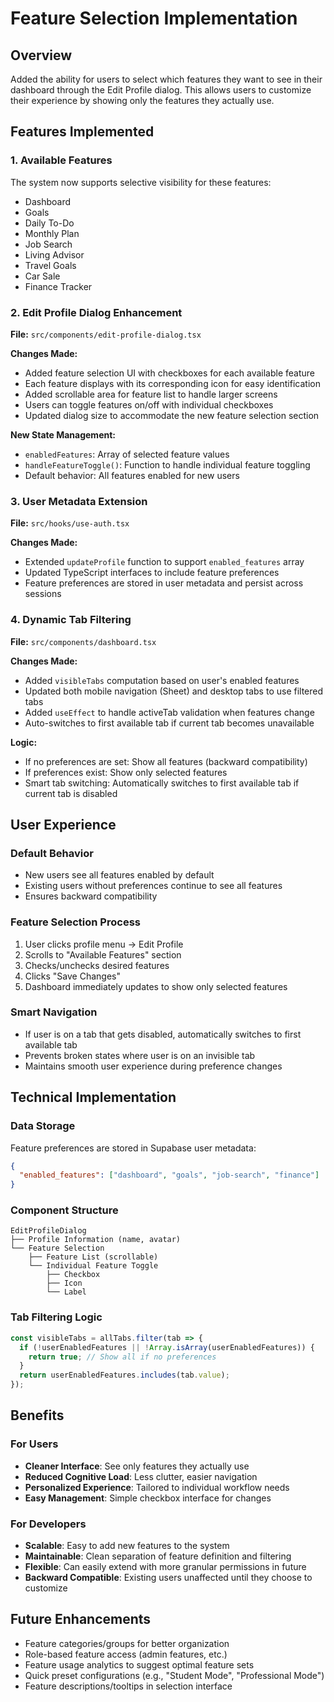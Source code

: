 # Feature Selection Implementation

## Overview
Added the ability for users to select which features they want to see in their dashboard through the Edit Profile dialog. This allows users to customize their experience by showing only the features they actually use.

## Features Implemented

### 1. Available Features
The system now supports selective visibility for these features:
- Dashboard
- Goals  
- Daily To-Do
- Monthly Plan
- Job Search
- Living Advisor
- Travel Goals
- Car Sale
- Finance Tracker

### 2. Edit Profile Dialog Enhancement
**File:** `src/components/edit-profile-dialog.tsx`

**Changes Made:**
- Added feature selection UI with checkboxes for each available feature
- Each feature displays with its corresponding icon for easy identification
- Added scrollable area for feature list to handle larger screens
- Users can toggle features on/off with individual checkboxes
- Updated dialog size to accommodate the new feature selection section

**New State Management:**
- `enabledFeatures`: Array of selected feature values
- `handleFeatureToggle()`: Function to handle individual feature toggling
- Default behavior: All features enabled for new users

### 3. User Metadata Extension
**File:** `src/hooks/use-auth.tsx`

**Changes Made:**
- Extended `updateProfile` function to support `enabled_features` array
- Updated TypeScript interfaces to include feature preferences
- Feature preferences are stored in user metadata and persist across sessions

### 4. Dynamic Tab Filtering
**File:** `src/components/dashboard.tsx`

**Changes Made:**
- Added `visibleTabs` computation based on user's enabled features
- Updated both mobile navigation (Sheet) and desktop tabs to use filtered tabs
- Added `useEffect` to handle activeTab validation when features change
- Auto-switches to first available tab if current tab becomes unavailable

**Logic:**
- If no preferences are set: Show all features (backward compatibility)
- If preferences exist: Show only selected features
- Smart tab switching: Automatically switches to first available tab if current tab is disabled

## User Experience

### Default Behavior
- New users see all features enabled by default
- Existing users without preferences continue to see all features
- Ensures backward compatibility

### Feature Selection Process
1. User clicks profile menu → Edit Profile
2. Scrolls to "Available Features" section
3. Checks/unchecks desired features
4. Clicks "Save Changes"
5. Dashboard immediately updates to show only selected features

### Smart Navigation
- If user is on a tab that gets disabled, automatically switches to first available tab
- Prevents broken states where user is on an invisible tab
- Maintains smooth user experience during preference changes

## Technical Implementation

### Data Storage
Feature preferences are stored in Supabase user metadata:
```json
{
  "enabled_features": ["dashboard", "goals", "job-search", "finance"]
}
```

### Component Structure
```
EditProfileDialog
├── Profile Information (name, avatar)
└── Feature Selection
    ├── Feature List (scrollable)
    └── Individual Feature Toggle
        ├── Checkbox
        ├── Icon
        └── Label
```

### Tab Filtering Logic
```typescript
const visibleTabs = allTabs.filter(tab => {
  if (!userEnabledFeatures || !Array.isArray(userEnabledFeatures)) {
    return true; // Show all if no preferences
  }
  return userEnabledFeatures.includes(tab.value);
});
```

## Benefits

### For Users
- **Cleaner Interface**: See only features they actually use
- **Reduced Cognitive Load**: Less clutter, easier navigation
- **Personalized Experience**: Tailored to individual workflow needs
- **Easy Management**: Simple checkbox interface for changes

### For Developers
- **Scalable**: Easy to add new features to the system
- **Maintainable**: Clean separation of feature definition and filtering
- **Flexible**: Can easily extend with more granular permissions in future
- **Backward Compatible**: Existing users unaffected until they choose to customize

## Future Enhancements
- Feature categories/groups for better organization
- Role-based feature access (admin features, etc.)
- Feature usage analytics to suggest optimal feature sets
- Quick preset configurations (e.g., "Student Mode", "Professional Mode")
- Feature descriptions/tooltips in selection interface
